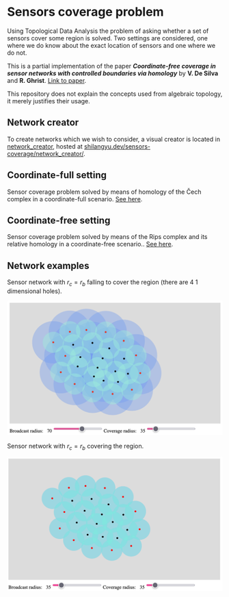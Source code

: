 # Sensors coverage problem

Using Topological Data Analysis the problem of asking whether a set of sensors cover some region is solved. Two settings are considered, one where we do know about the exact location of sensors and one where we do not.

This is a partial implementation of the paper **_Coordinate-free coverage in sensor networks with controlled boundaries via homology_** by **V. De Silva** and **R. Ghrist**. [Link to paper](https://www.google.com/url?sa=t&rct=j&q=&esrc=s&source=web&cd=&cad=rja&uact=8&ved=2ahUKEwi4oYfhxPv8AhUFiYsKHSySAuUQFnoECAwQAQ&url=https%3A%2F%2Fwww2.math.upenn.edu%2F~ghrist%2Fpreprints%2Fcontrolledboundary.pdf&usg=AOvVaw3ieRB9hvCnTdFgJwRPD4_L).

This repository does not explain the concepts used from algebraic topology, it merely justifies their usage.

## Network creator

To create networks which we wish to consider, a visual creator is located in [network_creator](./network_creator), hosted at [shilangyu.dev/sensors-coverage/network_creator/](https://shilangyu.dev/sensors-coverage/network_creator/).

## Coordinate-full setting

Sensor coverage problem solved by means of homology of the Čech complex in a coordinate-full scenario. [See here](./analysis/coordinate_full_coverage.ipynb).

## Coordinate-free setting

Sensor coverage problem solved by means of the Rips complex and its relative homology in a coordinate-free scenario.. [See here](./analysis/coordinate_free_coverage.ipynb).

## Network examples

Sensor network with $r_c = r_b$ falling to cover the region (there are 4 1 dimensional holes).

![](data/not_covered_sensors.png)

Sensor network with $r_c = r_b$ covering the region.

![](data/covered_sensors.png)
